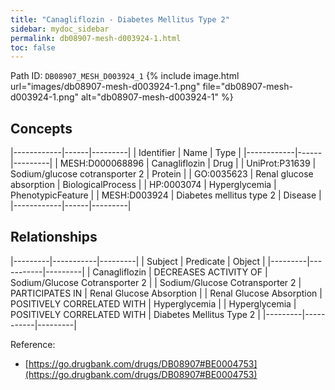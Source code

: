 ```yaml
---
title: "Canagliflozin - Diabetes Mellitus Type 2"
sidebar: mydoc_sidebar
permalink: db08907-mesh-d003924-1.html
toc: false 
---
```



Path ID: `DB08907_MESH_D003924_1`
{% include image.html url="images/db08907-mesh-d003924-1.png" file="db08907-mesh-d003924-1.png" alt="db08907-mesh-d003924-1" %}

## Concepts

|------------|------|---------|
| Identifier | Name | Type    |
|------------|------|---------|
| MESH:D000068896 | Canagliflozin | Drug |
| UniProt:P31639 | Sodium/glucose cotransporter 2 | Protein |
| GO:0035623 | Renal glucose absorption | BiologicalProcess |
| HP:0003074 | Hyperglycemia | PhenotypicFeature |
| MESH:D003924 | Diabetes mellitus type 2 | Disease |
|------------|------|---------|

## Relationships

|---------|-----------|---------|
| Subject | Predicate | Object  |
|---------|-----------|---------|
| Canagliflozin | DECREASES ACTIVITY OF | Sodium/Glucose Cotransporter 2 |
| Sodium/Glucose Cotransporter 2 | PARTICIPATES IN | Renal Glucose Absorption |
| Renal Glucose Absorption | POSITIVELY CORRELATED WITH | Hyperglycemia |
| Hyperglycemia | POSITIVELY CORRELATED WITH | Diabetes Mellitus Type 2 |
|---------|-----------|---------|

Reference: 
  - [https://go.drugbank.com/drugs/DB08907#BE0004753](https://go.drugbank.com/drugs/DB08907#BE0004753)
